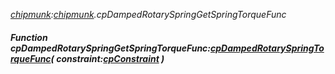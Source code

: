 _[chipmunk](../../modules/chipmunk/chipmunk-module.md):[chipmunk](../../modules/chipmunk/chipmunk-module.md).cpDampedRotarySpringGetSpringTorqueFunc_
##### Function cpDampedRotarySpringGetSpringTorqueFunc:[cpDampedRotarySpringTorqueFunc](../../modules/chipmunk/chipmunk-cpdampedrotaryspringtorquefunc.md)( constraint:[cpConstraint](../../modules/chipmunk/chipmunk-cpconstraint.md) )
